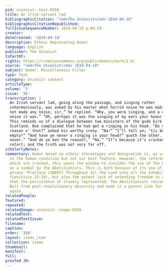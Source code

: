 ```yaml
---
pid: unionist--text-0359
title: An Irish servant lad
bibliographicCitation: "<em>The Unionist</em> 1834-04-10"
bibliographicCitationRepublished: 
fullIssueSequenceNumber: 1834-04-10 p.04.59
creator: 
dateCreated: '1834-04-10'
description: Ethnic Deprecating Humor
language: English
publisher: The Unionist
IsPartOf: 
rights: https://creativecommons.org/publicdomain/mark/1.0/
source: "<em>The Unionist</em> 1834-04-10"
subject: Humor; Miscellaneous Filler
type: Text
category: Unionist content
articleType: 
volume: '1'
issue: '36'
transcription: |
  An Irish servant lad, going along the passage, and singing rather
  inharmoniously, was asked by his master what horrid noise he was making? “I have
  not made any noise, sir,” he replied. “Why, you were singing, and a confounded
  noise it was.” “Oh, perhaps it was the singing of my ears your honor heard.”
  This reminds us of a dialogue between two ministers of the gude kirk of
  Scotland. One complained that he had got a ringing in his head. “Do ye ken the
  reason o’ that?” asked his worthy crony. “Na!” “I’ll tell ye; ‘tis because it’s
  empty!” “And have ye never a ringing in your head?” quoth the other. “Na,
  never.” “And do ye ken the reason?,’ “Na.” “It’s because it’s cracked!” was the
  retort; and the truth was not very far off.
scholarlyNotes: 
commentary: Humor based on ethnic stereotypes and denigration is, as usual, prevelant
  in the human condition but not our best feature. However, the reference to things
  which are cracked, this opens the window to consider the use of The Liberty Bell
  as a symbol by the Abolitionists. This is both because of its use of the Biblical
  phrase "Proclaim LIBERTY Throughout all the Land unto all the Inhabitants Thereof"
  (Leviticus 25:10), but also the patent lack of extending freedom to all the inhabitants
  that the persistence of slavery represented. The Abolitionists rescued the Liberty
  Bell from post-revolutionary obscurity and made it a potent icon for freedom once
  again.
relatedPeople: 
featured: 
repeated: 
relatedImage: unionist--image-0256
relatedText: 
relatedTextIssue: 
filename: 
caption: 
order: '358'
layout: items_item
collection: items
thumbnail: 
manifest: 
full: 
proofed JR: 
---
```

